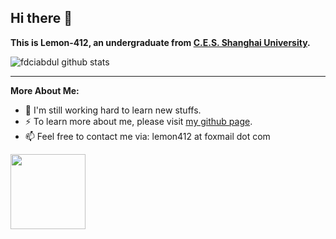 ## Hi there 👋

**This is Lemon-412, an undergraduate from [C.E.S. Shanghai University](https://cs.shu.edu.cn/).**

![fdciabdul github stats](https://github-readme-stats.vercel.app/api?username=Lemon-412&show_icons=true&title_color=3ddbcf&icon_color=90da21&text_color=255085&bg_color=fff)



----



**More About Me:**

- 👯 I'm still working hard to learn new stuffs. 
- ⚡ To learn more about me, please visit [my github page](https://lemon-412.github.io/).
- 📫 Feel free to contact me via: lemon412 at foxmail dot com



<img src="https://s1.ax1x.com/2020/09/07/wKB5id.jpg" height=120>

